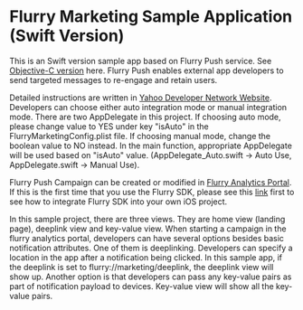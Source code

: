 # Flurry Marketing Sample Application (Swift Version)

This is an Swift version sample app based on Flurry Push service. See [Objective-C version](https://github.com/flurrydev/iOS-Push-notification-sample-ObjC) here. Flurry Push enables external app developers to send targeted messages to re-engage and retain users.<br/>

Detailed instructions are written in [Yahoo Developer Network Website](https://developer.yahoo.com/flurry/docs/push/integration/ios/). Developers can choose either auto integration mode or manual integration mode. There are two AppDelegate in this project. If choosing auto mode, please change value to YES under key "isAuto" in the FlurryMarketingConfig.plist file. If choosing manual mode, change the boolean value to NO instead. In the main function, appropriate AppDelegate will be used based on "isAuto" value. (AppDelegate_Auto.swift -> Auto Use, AppDelegate.swift -> Manual Use). 

Flurry Push Campaign can be created or modified in [Flurry Analytics Portal](https://dev.flurry.com). If this is the first time that you use the Flurry SDK, please see this [link](https://developer.yahoo.com/flurry/docs/integrateflurry/ios/) first to see how to integrate Flurry SDK into your own iOS project. <br/>

In this sample project, there are three views. They are home view (landing page), deeplink view and key-value view. When starting a campaign in the flurry analytics portal, developers can have several options besides basic notification attributes. One of them is deeplinking. Developers can specify a location in the app after a notification being clicked. In this sample app, if the deeplink is set to flurry://marketing/deeplink, the deeplink view will show up. Another option is that developers can pass any key-value pairs as part of notification payload to devices. Key-value view will show all the key-value pairs.
